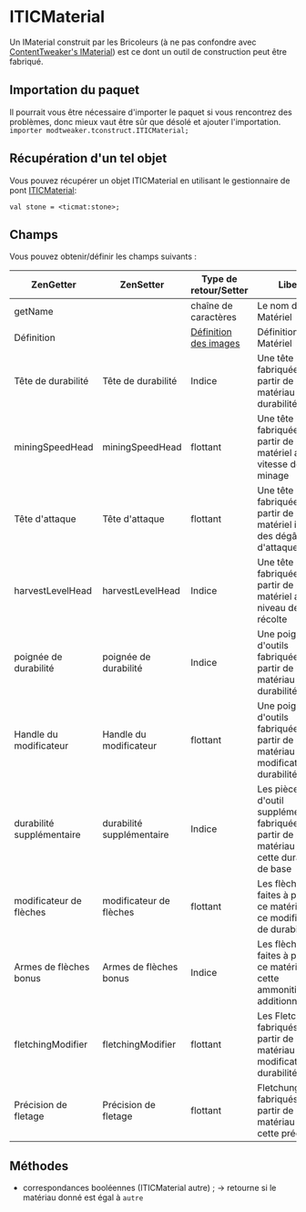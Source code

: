 # ITICMaterial

Un IMaterial construit par les Bricoleurs (à ne pas confondre avec [ContentTweaker's IMaterial](/Mods/ContentTweaker/Materials/Materials/Material/)) est ce dont un outil de construction peut être fabriqué.

## Importation du paquet

Il pourrait vous être nécessaire d'importer le paquet si vous rencontrez des problèmes, donc mieux vaut être sûr que désolé et ajouter l'importation.  
`importer modtweaker.tconstruct.ITICMaterial;`

## Récupération d'un tel objet

Vous pouvez récupérer un objet ITICMaterial en utilisant le gestionnaire de pont [ITICMaterial](/Mods/Modtweaker/TConstruct/Brackets/Bracket_Material/):

```zenscript
val stone = <ticmat:stone>;
```

## Champs

Vous pouvez obtenir/définir les champs suivants :

| ZenGetter                 | ZenSetter                 | Type de retour/Setter                                                                  | Libellé                                                                                            |
| ------------------------- | ------------------------- | -------------------------------------------------------------------------------------- | -------------------------------------------------------------------------------------------------- |
| getName                   |                           | chaîne de caractères                                                                   | Le nom du Matériel                                                                                 |
| Définition                |                           | [Définition des images](/Mods/Modtweaker/TConstruct/Materials/ITICMaterialDefinition/) | Définition du Matériel                                                                             |
| Tête de durabilité        | Tête de durabilité        | Indice                                                                                 | Une tête d'outils fabriquée à partir de ce matériau a cette durabilité                             |
| miningSpeedHead           | miningSpeedHead           | flottant                                                                               | Une tête d'outils fabriquée à partir de ce matériel a cette vitesse de minage                      |
| Tête d'attaque            | Tête d'attaque            | flottant                                                                               | Une tête d'outil fabriquée à partir de ce matériel inflige des dégâts d'attaque                    |
| harvestLevelHead          | harvestLevelHead          | Indice                                                                                 | Une tête d'outils fabriquée à partir de ce matériel a ce niveau de récolte                         |
| poignée de durabilité     | poignée de durabilité     | Indice                                                                                 | Une poignée d'outils fabriquée à partir de ce matériau a cette durabilité                          |
| Handle du modificateur    | Handle du modificateur    | flottant                                                                               | Une poignée d'outils fabriquée à partir de ce matériau a ce modificateur de durabilité             |
| durabilité supplémentaire | durabilité supplémentaire | Indice                                                                                 | Les pièces d'outil supplémentaires fabriquées à partir de ce matériau ont cette durabilité de base |
| modificateur de flèches   | modificateur de flèches   | flottant                                                                               | Les flèches faites à partir de ce matériau ont ce modificateur de durabilité                       |
| Armes de flèches bonus    | Armes de flèches bonus    | Indice                                                                                 | Les flèches faites à partir de ce matériau ont cette ammonition additionnelle                      |
| fletchingModifier         | fletchingModifier         | flottant                                                                               | Les Fletchungs fabriqués à partir de ce matériau ont ce modificateur de durabilité                 |
| Précision de fletage      | Précision de fletage      | flottant                                                                               | Fletchungs fabriqués à partir de ce matériau fournit cette précision                               |

## Méthodes

- correspondances booléennes (ITICMaterial autre) ; → retourne si le matériau donné est égal à `autre`